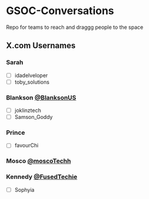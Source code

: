 # GSOC-Conversations
Repo for teams to reach and draggg people to the space


## X.com Usernames

### Sarah
- [ ] idadelveloper
- [ ] toby_solutions

### Blankson [@BlanksonUS](https://x.com/BlanksonUS)
- [ ] joklinztech
- [ ] Samson_Goddy

### Prince
- [ ] favourChi

### Mosco [@moscoTechh](https://x.com/moscoTechh)

### Kennedy [@FusedTechie](https://x.com/FusedTechie)
- [ ] Sophyia


